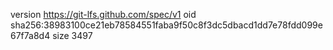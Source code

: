 version https://git-lfs.github.com/spec/v1
oid sha256:38983100ce21eb78584551faba9f50c8f3dc5dbacd1dd7e78fdd099e67f7a8d4
size 3497
